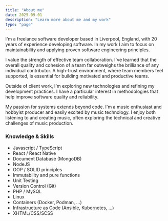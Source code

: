 ```yaml
---
title: "About me"
date: 2025-09-01
description: "Learn more about me and my work"
type: "page"
---
```


I'm a freelance software developer based in Liverpool, England, with 20 years of experience developing software. In my work I aim to focus on maintainability and applying proven software engineering principles.

I value the strength of effective team collaboration. I've learned that the overall quality and cohesion of a team far outweighs the brilliance of any individual contributor. A high-trust environment, where team members feel supported, is essential for building motivated and productive teams.

Outside of client work, I'm exploring new technologies and refining my development practices. I have a particular interest in methodologies that help improve software quality and reliability.

My passion for systems extends beyond code. I'm a music enthusiast and hobbyist producer and easily excited by music technology. I enjoy both listening to and creating music, often exploring the technical and creative challenges of music production.


### Knowledge & Skills

- Javascript / TypeScript
- React / React Native
- Document Database (MongoDB)
- NodeJS
- OOP / SOLID principles
- Immutability and pure functions
- Unit Testing
- Version Control (Git)
- PHP / MySQL
- Linux
- Containers (Docker, Podman, ...)
- Infrastructure as Code (Ansible, Kubernetes, ...)
- XHTML/CSS/SCSS